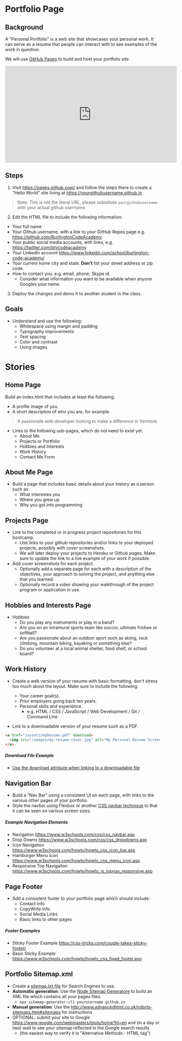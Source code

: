 # Portfolio Page

## Background

A "Personal Portfolio" is a web site that showcases your personal work. It can serve as a resume that people can interact with to see examples of the work in question.

We will use [GitHub Pages](http://pages.github.com) to build and host your portfolio site.

<iframe width="560" height="315" src="https://www.youtube-nocookie.com/embed/2MsN8gpT6jY" frameborder="0" allow="accelerometer; autoplay; encrypted-media; gyroscope; picture-in-picture" allowfullscreen></iframe>

## Steps

1. Visit <https://pages.github.com/> and follow the steps there to create a "Hello World" site living at <https://yourgithubusername.github.io> .
>Note: This is not the literal URL, please substitute `yourgithubusername` with your actual github username.

2. Edit the HTML file to include the following information:

  * Your full name
  * Your Github username, with a link to your GitHub Repos page e.g. <https://github.com/BurlingtonCodeAcademy>
  * Your public social media accounts, with links, e.g. <https://twitter.com/btvcodeacademy>
  * Your LinkedIn account <https://www.linkedin.com/school/burlington-code-academy/>
  * Your current home city and state. **Don't** list your street address or zip code.
  * How to contact you. e.g. email, phone, Skype id.
    * Consider what information you want to be available when anyone Googles your name.

3. Deploy the changes and demo it to another student in the class.

## Goals

* Understand and use the following:
  * Whitespace using margin and padding
  * Typography improvements
  * Text spacing
  * Color and contrast
  * Using images

# Stories

<!--BOX-->

## Home Page

Build an index.html that includes at least the following.

* A profile image of you.
* A short description of who you are, for example:

> A passionate web developer looking to make a difference in Vermont.

* Links to the following sub-pages, which do not need to exist yet.
  * About Me
  * Projects or Portfolio
  * Hobbies and Interests
  * Work History
  * Contact Me Form

<!--/BOX-->

<!--BOX-->

## About Me Page

* Build a page that includes basic details about your history as a person such as:
  * What interestes you
  * Where you grew up
  * Why you got into programming

<!--/BOX-->

<!--BOX-->

## Projects Page

* Link to the completed or in progress project repositories for this bootcamp.
  * Use links to your github repositories and/or links to your deployed projects, possibly with cover screenshots.
  * We will later deploy your projects to Heroku or Github pages. Make sure to update the link to a live example of your work if possible.
* Add cover screenshots for each project.
  * Optionally add a separate page for each with a description of the objectives, your approach to solving the project, and anything else that you learned.
  * Optionally record a video showing your walkthrough of the project program or application in use.

<!--/BOX-->


<!--BOX-->

## Hobbies and Interests Page

* Hobbies
  * Do you play any instruments or play in a band?
  * Are you on an intramural sports team like soccor, ultimate frisbee or softball?
  * Are you passionate about an outdoor sport such as skiing, rock climbing, mountain biking, kayaking or something else?
  * Do you volunteer at a local animal shelter, food shelf, or school board?

<!--/BOX-->


<!--BOX-->

## Work History

* Create a web version of your resume with basic formatting, don't stress too much about the layout. Make sure to include the following.
  * Your career goal(s).
  * Prior employers going back ten years.
  * Personal skills and experience.
    * e.g. HTML / CSS / JavaScript / Web Development / Git / Command Line

* Link to a downloadable version of your resume such as a PDF.

```html
<a href="/assets/myResume.pdf" download>
  <img src="/images/my-resume-cover.jpg" alt="My Personal Resume Screenshot">
</a>
```

##### Download File Example

* [Use the download attribute when linking to a downloadable file](https://developer.mozilla.org/en-US/docs/Learn/HTML/Introduction_to_HTML/Creating_hyperlinks#Use_the_download_attribute_when_linking_to_a_download)

<!--/BOX-->


<!--BOX-->

## Navigation Bar

* Build a "Nav Bar" using a consistent UI on each page, with links to the various other pages of your portfolio.
* Style the navbar using Flexbox or another [CSS navbar technique](/lessons/responsive_layout/navigation) to that it can be seen on various screen sizes.

##### Example Navigation Elements

* Navigation https://www.w3schools.com/css/css_navbar.asp
* Drop Downs https://www.w3schools.com/css/css_dropdowns.asp
* Icon Navigation https://www.w3schools.com/howto/howto_css_icon_bar.asp
* Hamburger Menu Icon https://www.w3schools.com/howto/howto_css_menu_icon.asp
* Responsive Top Navigaiton https://www.w3schools.com/howto/howto_js_topnav_responsive.asp

<!--/BOX-->

<!--BOX-->

## Page Footer

* Add a consistent footer to your portfolio page which should include:
  * Contact Info
  * CopyWrite Info
  * Social Media Links
  * Basic links to other pages

##### Footer Examples

* Sticky Footer Example https://css-tricks.com/couple-takes-sticky-footer/
* Basic Sticky Example https://www.w3schools.com/howto/howto_css_fixed_footer.asp

<!--/BOX-->

<!--BOX-->

## Portfolio Sitemap.xml

* Create a [sitemap.txt file](https://en.wikipedia.org/wiki/Sitemaps) for Search Engines to use.
* **Automatic generation**: Use the [Node Sitemap Generatore](https://www.npmjs.com/package/sitemap-generator-cli) to build an XML file which contains all your pages files.
  * `npx sitemap-generator-cli yourusername.github.io`
* **Manual generation**: Use the  http://www.advancedhtml.co.uk/robots-sitemaps.htm#sitemaps for instructions
* OPTIONAL: submit your site to Google https://www.google.com/webmasters/tools/home?hl=en and (in a day or two) wait to see your sitemap reflected in the Google search results
  * (the easiest way to verify it is "Alternative Methods - HTML tag")

<!--/BOX-->
